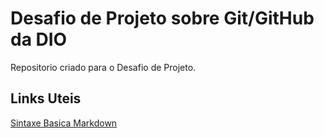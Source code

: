 # Desafio de Projeto sobre Git/GitHub da DIO
Repositorio criado para o Desafio de Projeto.

## Links Uteis 
[Sintaxe Basica Markdown](https://www.markdownguide.org/basic-syntax/)
